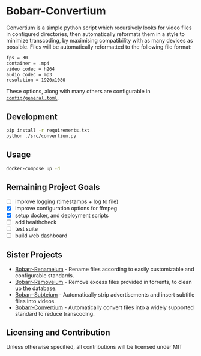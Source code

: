 # Bobarr-Convertium

Convertium is a simple python script which recursively looks for video files in configured directories, then automatically reformats them in a style to minimize transcoding, by maximising compatibility with as many devices as possible. Files will be automatically reformatted to the following file format:
```bash
fps = 30
container = .mp4
video codec = h264
audio codec = mp3
resolution = 1920x1080
```

These options, along with many others are configurable in [`config/general.toml`](config/general.toml).

## Development
```bash
pip install -r requirements.txt
python ./src/convertium.py
```

## Usage
```bash
docker-compose up -d
```

## Remaining Project Goals
- [ ] improve logging (timestamps + log to file)
- [x] improve configuration options for ffmpeg
- [x] setup docker, and deployment scripts
- [ ] add healthcheck
- [ ] test suite
- [ ] build web dashboard

## Sister Projects
- [Bobarr-Renameium](https://github.com/JosiahBull/bobarr-renameium) - Rename files according to easily customizable and configurable standards.
- [Bobarr-Removeium](https://github.com/JosiahBull/bobarr-removeium) - Remove excess files provided in torrents, to clean up the database.
- [Bobarr-Subteium](https://github.com/JosiahBull/bobarr-subteium) - Automatically strip advertisements and insert subtitle files into videos.
- [Bobarr-Convertium](https://github.com/JosiahBull/bobarr-convertium) - Automatically convert files into a widely supported standard to reduce transcoding.

## Licensing and Contribution
Unless otherwise specified, all contributions will be licensed under MIT